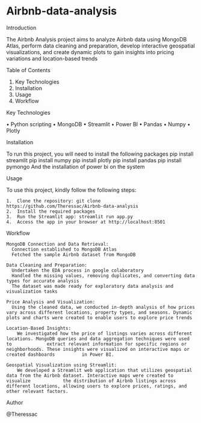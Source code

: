 # Airbnb-data-analysis

Introduction

The Airbnb Analysis project aims to analyze Airbnb data using MongoDB Atlas, perform data cleaning and preparation, develop interactive geospatial visualizations, and create dynamic plots to gain insights into pricing variations and location-based trends

Table of Contents

1.	Key Technologies
2.	Installation
3.	Usage
4.	Workflow

Key Technologies 

• Python scripting 
• MongoDB 
• Streamlit 
• Power BI 
• Pandas 
• Numpy 
• Plotly

Installation

To run this project, you will need to install the following packages
    pip install streamlit
    pip install numpy
    pip install plotly
    pip install pandas
    pip install pymongo
    And the installation of power bi on the system

Usage

To use this project, kindly follow the following steps:

    1.	Clone the repository: git clone https://github.com/Theressac/Airbnb-data-analysis
    2.	Install the required packages
    3.	Run the Streamlit app: streamlit run app.py
    4.	Access the app in your browser at http://localhost:8501

Workflow

    MongoDB Connection and Data Retrieval:
      Connection established to MongoDB Atlas
      Fetched the sample Airbnb dataset from MongoDB
      
    Data Cleaning and Preparation:
      Undertaken the EDA process in google colaboratory
      Handled the missing values, removing duplicates, and converting data types for accurate analysis
      The dataset was made ready for exploratory data analysis and visualization tasks
    
    Price Analysis and Visualization:
      Using the cleaned data, we conducted in-depth analysis of how prices vary across different locations, property types, and seasons. Dynamic            plots and charts were created to enable users to explore price trends
    
    Location-Based Insights:
        We investigated how the price of listings varies across different locations. MongoDB queries and data aggregation techniques were used to             extract relevant information for specific regions or neighborhoods. These insights were visualized on interactive maps or created dashboards          in Power BI.
    
    Geospatial Visualization using Streamlit:
        We developed a Streamlit web application that utilizes geospatial data from the Airbnb dataset. Interactive maps were created to visualize            the distribution of Airbnb listings across different locations, allowing users to explore prices, ratings, and other relevant factors.

Author

@Theressac

